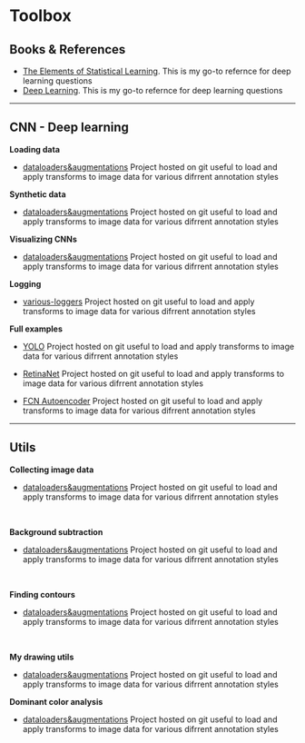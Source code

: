 # Toolbox




## Books & References

- [The Elements of Statistical Learning](https://github.com/). This is my go-to refernce for deep learning questions
- [Deep Learning](https://github.com/). This is my go-to refernce for deep learning questions

---

## CNN - Deep learning

**Loading data**

-  [dataloaders&augmentations](https://github.com/) Project hosted on git useful to load and apply transforms to image data for various difrrent annotation styles

**Synthetic data**

-  [dataloaders&augmentations](https://github.com/) Project hosted on git useful to load and apply transforms to image data for various difrrent annotation styles

**Visualizing CNNs**

-  [dataloaders&augmentations](https://github.com/) Project hosted on git useful to load and apply transforms to image data for various difrrent annotation styles

**Logging**

-  [various-loggers](https://github.com/) Project hosted on git useful to load and apply transforms to image data for various difrrent annotation styles

**Full examples**

- [YOLO](https://github.com/)  Project hosted on git useful to load and apply transforms to image data for various difrrent annotation styles

- [RetinaNet](https://github.com/)  Project hosted on git useful to load and apply transforms to image data for various difrrent annotation styles

- [FCN Autoencoder](https://github.com/)  Project hosted on git useful to load and apply transforms to image data for various difrrent annotation styles


----

## Utils

**Collecting image data**

- [dataloaders&augmentations](https://github.com/) Project hosted on git useful to load and apply transforms to image data for various difrrent annotation styles
<br>

**Background subtraction**

- [dataloaders&augmentations](https://github.com/) Project hosted on git useful to load and apply transforms to image data for various difrrent annotation styles
<br>

**Finding contours**

- [dataloaders&augmentations](https://github.com/) Project hosted on git useful to load and apply transforms to image data for various difrrent annotation styles
<br>

**My drawing utils**

-  [dataloaders&augmentations](https://github.com/) Project hosted on git useful to load and apply transforms to image data for various difrrent annotation styles

**Dominant color analysis**

-  [dataloaders&augmentations](https://github.com/) Project hosted on git useful to load and apply transforms to image data for various difrrent annotation styles

<br>
<br>
